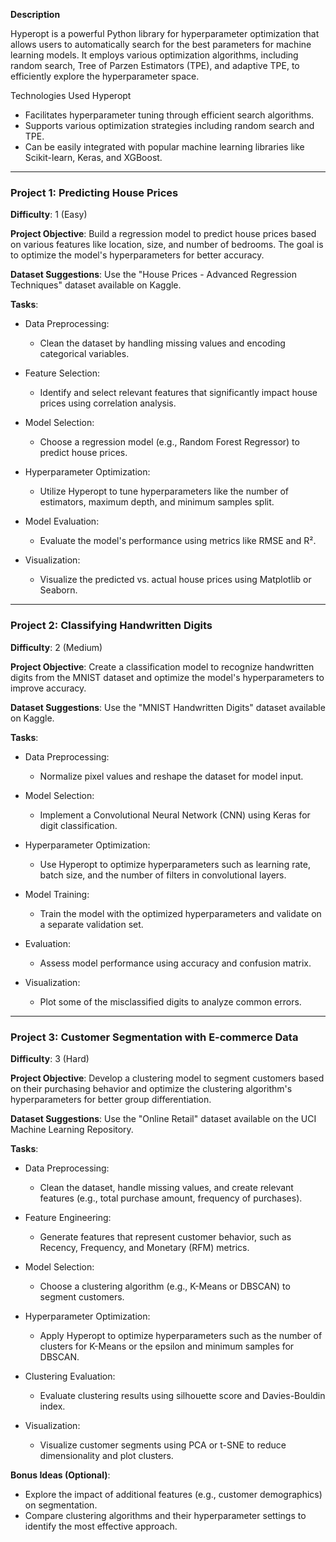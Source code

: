 **Description**

Hyperopt is a powerful Python library for hyperparameter optimization that allows users to automatically search for the best parameters for machine learning models. It employs various optimization algorithms, including random search, Tree of Parzen Estimators (TPE), and adaptive TPE, to efficiently explore the hyperparameter space. 

Technologies Used
Hyperopt

- Facilitates hyperparameter tuning through efficient search algorithms.
- Supports various optimization strategies including random search and TPE.
- Can be easily integrated with popular machine learning libraries like Scikit-learn, Keras, and XGBoost.

---

### Project 1: Predicting House Prices
**Difficulty**: 1 (Easy)

**Project Objective**: Build a regression model to predict house prices based on various features like location, size, and number of bedrooms. The goal is to optimize the model's hyperparameters for better accuracy.

**Dataset Suggestions**: Use the "House Prices - Advanced Regression Techniques" dataset available on Kaggle. 

**Tasks**:
- Data Preprocessing:
  - Clean the dataset by handling missing values and encoding categorical variables.
  
- Feature Selection:
  - Identify and select relevant features that significantly impact house prices using correlation analysis.

- Model Selection:
  - Choose a regression model (e.g., Random Forest Regressor) to predict house prices.

- Hyperparameter Optimization:
  - Utilize Hyperopt to tune hyperparameters like the number of estimators, maximum depth, and minimum samples split.

- Model Evaluation:
  - Evaluate the model's performance using metrics like RMSE and R².

- Visualization:
  - Visualize the predicted vs. actual house prices using Matplotlib or Seaborn.

---

### Project 2: Classifying Handwritten Digits
**Difficulty**: 2 (Medium)

**Project Objective**: Create a classification model to recognize handwritten digits from the MNIST dataset and optimize the model's hyperparameters to improve accuracy.

**Dataset Suggestions**: Use the "MNIST Handwritten Digits" dataset available on Kaggle.

**Tasks**:
- Data Preprocessing:
  - Normalize pixel values and reshape the dataset for model input.

- Model Selection:
  - Implement a Convolutional Neural Network (CNN) using Keras for digit classification.

- Hyperparameter Optimization:
  - Use Hyperopt to optimize hyperparameters such as learning rate, batch size, and the number of filters in convolutional layers.

- Model Training:
  - Train the model with the optimized hyperparameters and validate on a separate validation set.

- Evaluation:
  - Assess model performance using accuracy and confusion matrix.

- Visualization:
  - Plot some of the misclassified digits to analyze common errors.

---

### Project 3: Customer Segmentation with E-commerce Data
**Difficulty**: 3 (Hard)

**Project Objective**: Develop a clustering model to segment customers based on their purchasing behavior and optimize the clustering algorithm's hyperparameters for better group differentiation.

**Dataset Suggestions**: Use the "Online Retail" dataset available on the UCI Machine Learning Repository.

**Tasks**:
- Data Preprocessing:
  - Clean the dataset, handle missing values, and create relevant features (e.g., total purchase amount, frequency of purchases).

- Feature Engineering:
  - Generate features that represent customer behavior, such as Recency, Frequency, and Monetary (RFM) metrics.

- Model Selection:
  - Choose a clustering algorithm (e.g., K-Means or DBSCAN) to segment customers.

- Hyperparameter Optimization:
  - Apply Hyperopt to optimize hyperparameters such as the number of clusters for K-Means or the epsilon and minimum samples for DBSCAN.

- Clustering Evaluation:
  - Evaluate clustering results using silhouette score and Davies-Bouldin index.

- Visualization:
  - Visualize customer segments using PCA or t-SNE to reduce dimensionality and plot clusters.

**Bonus Ideas (Optional)**: 
- Explore the impact of additional features (e.g., customer demographics) on segmentation.
- Compare clustering algorithms and their hyperparameter settings to identify the most effective approach.

